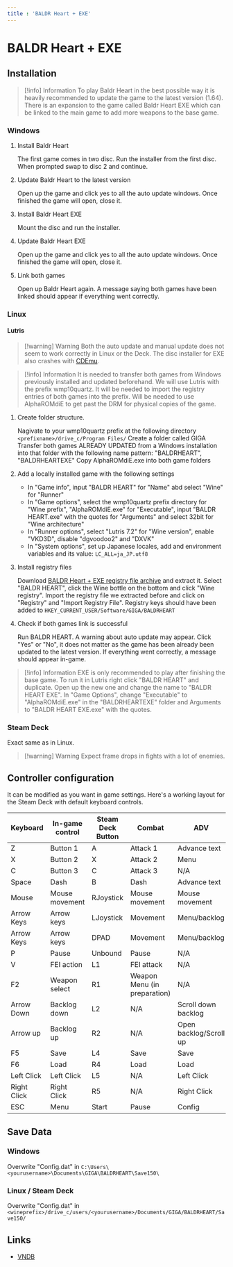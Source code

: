 ```yaml
---
title : 'BALDR Heart + EXE'
---
```


# BALDR Heart + EXE
## Installation

> [!info] Information
> To play Baldr Heart in the best possible way it is heavily recommended to update the game to the latest version (1.64). There is an expansion to the game called Baldr Heart EXE which can be linked to the main game to add more weapons to the base game.

### Windows

1. Install Baldr Heart

   The first game comes in two disc.
   Run the installer from the first disc.
   When prompted swap to disc 2 and continue.

2. Update Baldr Heart to the latest version

   Open up the game and click yes to all the auto update windows.
   Once finished the game will open, close it.

3. Install Baldr Heart EXE

   Mount the disc and run the installer.

4. Update Baldr Heart EXE

   Open up the game and click yes to all the auto update windows.
   Once finished the game will open, close it.

5. Link both games

   Open up Baldr Heart again. A message saying both games have been linked should appear if everything went correctly.

### Linux

#### Lutris

> [!warning] Warning
> Both the auto update and manual update does not seem to work correctly in Linux or the Deck. The disc installer for EXE also crashes with [CDEmu](/linux/cdemu).

> [!info] Information
> It is needed to transfer both games from Windows previously installed and updated beforehand. We will use Lutris with the prefix wmp10quartz. It will be needed to import the registry entries of both games into the prefix. Will be needed to use AlphaROMdiE to get past the DRM for physical copies of the game.

1. Create folder structure.

   Nagivate to your wmp10quartz prefix at the following directory `<prefixname>/drive_c/Program Files/`
   Create a folder called GIGA
   Transfer both games ALREADY UPDATED from a Windows installation into that folder with the following name pattern: "BALDRHEART", "BALDRHEARTEXE"
   Copy AlphaROMdiE.exe into both game folders

2. Add a locally installed game with the following settings

   * In "Game info", input "BALDR HEART" for "Name" abd select "Wine" for "Runner"
   * In "Game options", select the wmp10quartz prefix directory for "Wine prefix", "AlphaROMdiE.exe" for "Executable", input "BALDR HEART.exe" with the quotes for "Arguments" and select 32bit for "Wine architecture"
   * In "Runner options", select "Lutris 7.2" for "Wine version", enable "VKD3D", disable "dgvoodoo2" and "DXVK"
   * In "System options", set up Japanese locales, add and environment variables and its value: `LC_ALL=ja_JP.utf8`

3. Install registry files

   Download [BALDR Heart + EXE registry file archive](https://pixeldrain.com/u/9tPKrzFK) and extract it.
   Select "BALDR HEART", click the Wine bottle on the bottom and click "Wine registry".
   Import the registry file we extracted before and click on "Registry" and "Import Registry File".
   Registry keys should have been added to `HKEY_CURRENT_USER/Software/GIGA/BALDRHEART`

4. Check if both games link is successful

   Run BALDR HEART.
   A warning about auto update may appear. Click "Yes" or "No", it does not matter as the game has been already been updated to the latest version.
   If everything went correctly, a message should appear in-game.

> [!info] Information
> EXE is only recommended to play after finishing the base game. To run it in Lutris right click "BALDR HEART" and duplicate. Open up the new one and change the name to "BALDR HEART EXE". In "Game Options", change "Executable" to "AlphaROMdiE.exe" in the "BALDRHEARTEXE" folder and Arguments to "BALDR HEART EXE.exe" with the quotes.

### Steam Deck

Exact same as in Linux.

> [!warning] Warning
> Expect frame drops in fights with a lot of enemies.

## Controller configuration

It can be modified as you want in game settings. Here's a working layout for the Steam Deck with default keyboard controls.

| Keyboard    | In-game control | Steam Deck Button | Combat                       | ADV                    |
|-------------|-----------------|-------------------|------------------------------|------------------------|
| Z           | Button 1        | A                 | Attack 1                     | Advance text           |
| X           | Button 2        | X                 | Attack 2                     | Menu                   |
| C           | Button 3        | C                 | Attack 3                     | N/A                    |
| Space       | Dash            | B                 | Dash                         | Advance text           |
| Mouse       | Mouse movement  | RJoystick         | Mouse movement               | Mouse movement         |
| Arrow Keys  | Arrow keys      | LJoystick         | Movement                     | Menu/backlog           |
| Arrow Keys  | Arrow keys      | DPAD              | Movement                     | Menu/backlog           |
| P           | Pause           | Unbound           | Pause                        | N/A                    |
| V           | FEI action      | L1                | FEI attack                   | N/A                    |
| F2          | Weapon select   | R1                | Weapon Menu (in preparation) | N/A                    |
| Arrow Down  | Backlog down    | L2                | N/A                          | Scroll down backlog    |
| Arrow up    | Backlog up      | R2                | N/A                          | Open backlog/Scroll up |
| F5          | Save            | L4                | Save                         | Save                   |
| F6          | Load            | R4                | Load                         | Load                   |
| Left Click  | Left Click      | L5                | N/A                          | Left Click             |
| Right Click | Right Click     | R5                | N/A                          | Right Click            |
| ESC         | Menu            | Start             | Pause                        | Config                 |

## Save Data

### Windows

Overwrite "Config.dat" in `C:\Users\<yourusername>\Documents\GIGA\BALDRHEART\Save150\`

### Linux / Steam Deck

Overwrite "Config.dat" in `<wineprefix>/drive_c/users/<yourusername>/Documents/GIGA/BALDRHEART/Save150/`

## Links

* [VNDB](https://vndb.org/v18783)
